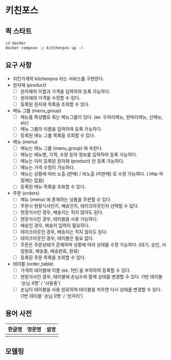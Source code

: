 # 키친포스

## 퀵 스타트

```sh
cd docker
docker compose -p kitchenpos up -d
```

## 요구 사항
- 치킨가게의 kitchenpos 라는 서비스를 구현한다.
- 원자재 (product)
    - [ ]  원자재의 이름과 가격을 입력하여 등록 가능하다.
    - [ ]  원자재의 가격을 수정할 수 있다.
    - [ ]  등록된 원자재 목록을 조회할 수 있다. 
- 메뉴 그룹 (menu_group)
    - [ ]  메뉴를 특성별로 묶는 메뉴그룹이 있다.
      (ex. 두마리메뉴, 한마리메뉴, 신메뉴, etc)
    - [ ]  메뉴 그룹의 이름을 입력하여 등록 가능하다.
    - [ ]  등록된 메뉴 그룹 목록을 조회할 수 있다.
- 메뉴 (menu)
    - [ ] 메뉴는 메뉴 그룹 (menu_group) 에 속한다.
    - [ ] 메뉴는 메뉴명, 가격, 수량 등의 정보를 입력하여 등록 가능하다.
    - [ ] 메뉴는 이미 등록된 원자재 (product) 만 등록 가능하다.
    - [ ] 메뉴는 가격 수정이 가능하다.
    - [ ] 메뉴는 상황에 따라 노출 (판매) / 비노출 (미판매) 로 수정 가능하다.
      (.http 파일에는 없음)
    - [ ] 등록된 메뉴 목록을 조회할 수 있다.
- 주문 (orders)
    - [ ] 메뉴 (menu) 에 존재하는 상품을 주문할 수 있다.
    - [ ] 주문시 현장식사인지, 배송인지, 테이크아웃인지 선택할 수 있다.
    - [ ] 현장식사인 경우, 배송지는 적지 않아도 된다.
    - [ ] 현장식사인 경우, 테이블을 사용 가능하다.
    - [ ] 배송인 경우, 배송지 입력이 필요하다.
    - [ ] 테이크아웃인 경우, 배송지는 적지 않아도 된다.
    - [ ] 테이크아웃인 경우, 테이블은 필요 없다.
    - [ ] 주문은 주문상태가 존재하며 상황에 따라 상태를 수정 가능하다.
      (대기, 승인, 서빙완료, 배송중, 배송완료, 완료)
    - [ ] 등록된 주문 목록을 조회할 수 있다.
- 테이블 (order_table)
    - [ ] 가게의 테이블에 이름 (ex. 1번) 을 부여하여 등록할 수 있다.
    - [ ] 현장식사인 경우, 테이블에 손님수와 함께 상태를 변경할 수 있다.
      (1번 테이블 '손님 4명' / '사용중')
    - [ ] 손님이 테이블을 사용 완료하여 테이블을 치우면 다시 상태를 변경할 수 있다.
      (1번 테이블 '손님 0명' / '빈자리')

## 용어 사전

| 한글명 | 영문명 | 설명 |
| --- | --- | --- |
|  |  |  |

## 모델링
